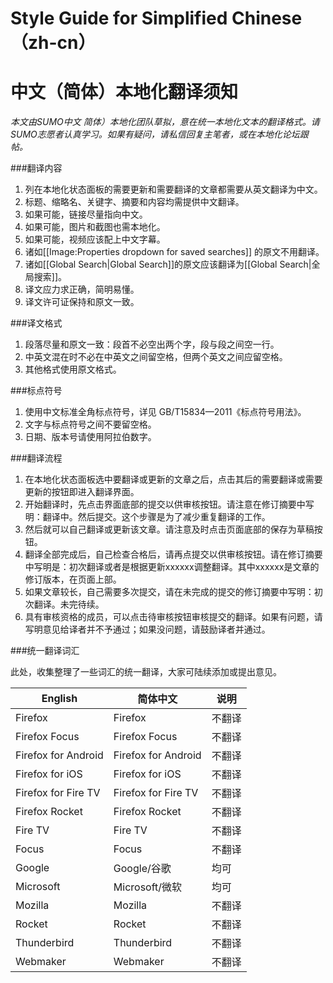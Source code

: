# Style Guide for Simplified Chinese（zh-cn）
# 中文（简体）本地化翻译须知

*本文由SUMO中文*
*简体）本地化团队草拟，意在统一本地化文本的翻译格式。请SUMO志愿者认真学习。如果有疑问，请私信回复主笔者，或在本地化论坛跟帖。*

###翻译内容
1.	列在本地化状态面板的需要更新和需要翻译的文章都需要从英文翻译为中文。
2.	标题、缩略名、关键字、摘要和内容均需提供中文翻译。
3.	如果可能，链接尽量指向中文。
4.	如果可能，图片和截图也需本地化。
5.	如果可能，视频应该配上中文字幕。
6.	诸如[[Image:Properties dropdown for saved searches]] 的原文不用翻译。
7.	诸如[[Global Search|Global Search]]的原文应该翻译为[[Global Search|全局搜索]]。
8.	译文应力求正确，简明易懂。
9.	译文许可证保持和原文一致。

###译文格式
1.	段落尽量和原文一致：段首不必空出两个字，段与段之间空一行。
2.	中英文混在时不必在中英文之间留空格，但两个英文之间应留空格。
3.	其他格式使用原文格式。

###标点符号
1.	使用中文标准全角标点符号，详见 GB/T15834—2011《标点符号用法》。
2.	文字与标点符号之间不要留空格。
3.	日期、版本号请使用阿拉伯数字。

###翻译流程
1.	在本地化状态面板选中要翻译或更新的文章之后，点击其后的需要翻译或需要更新的按钮即进入翻译界面。
2.	开始翻译时，先点击界面底部的提交以供审核按钮。请注意在修订摘要中写明：翻译中。然后提交。这个步骤是为了减少重复翻译的工作。
3.	然后就可以自己翻译或更新该文章。请注意及时点击页面底部的保存为草稿按钮。
4.	翻译全部完成后，自己检查合格后，请再点提交以供审核按钮。请在修订摘要中写明是：初次翻译或者是根据更新xxxxxx调整翻译。其中xxxxxx是文章的修订版本，在页面上部。
5.	如果文章较长，自己需要多次提交，请在未完成的提交的修订摘要中写明：初次翻译。未完待续。
6.	具有审核资格的成员，可以点击待审核按钮审核提交的翻译。如果有问题，请写明意见给译者并不予通过；如果没问题，请鼓励译者并通过。

###统一翻译词汇

此处，收集整理了一些词汇的统一翻译，大家可陆续添加或提出意见。

| English | 简体中文 | 说明 |
| --- | --- | --- |
| Firefox | Firefox | 不翻译 |
| Firefox Focus | Firefox Focus | 不翻译 |
| Firefox for Android | Firefox for Android | 不翻译 |
| Firefox for iOS | Firefox for iOS | 不翻译 |
| Firefox for Fire TV | Firefox for Fire TV | 不翻译 |
| Firefox Rocket | Firefox Rocket | 不翻译 |
| Fire TV | Fire TV | 不翻译 |
| Focus | Focus | 不翻译 |
| Google | Google/谷歌 | 均可 |
| Microsoft | Microsoft/微软 | 均可 |
| Mozilla | Mozilla | 不翻译 |
| Rocket | Rocket | 不翻译 |
| Thunderbird | Thunderbird | 不翻译 |
| Webmaker | Webmaker | 不翻译 |

		
		
		
		
		

